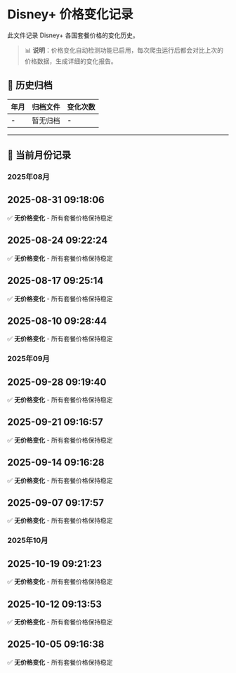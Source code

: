 # Disney+ 价格变化记录

此文件记录 Disney+ 各国套餐价格的变化历史。

> 📊 **说明**：价格变化自动检测功能已启用，每次爬虫运行后都会对比上次的价格数据，生成详细的变化报告。

## 📁 历史归档

| 年月 | 归档文件 | 变化次数 |
|------|----------|----------|
| - | 暂无归档 | - |

---

## 📅 当前月份记录

### 2025年08月

## 2025-08-31 09:18:06

✅ **无价格变化** - 所有套餐价格保持稳定



## 2025-08-24 09:22:24

✅ **无价格变化** - 所有套餐价格保持稳定



## 2025-08-17 09:25:14

✅ **无价格变化** - 所有套餐价格保持稳定



## 2025-08-10 09:28:44

✅ **无价格变化** - 所有套餐价格保持稳定




### 2025年09月

## 2025-09-28 09:19:40

✅ **无价格变化** - 所有套餐价格保持稳定



## 2025-09-21 09:16:57

✅ **无价格变化** - 所有套餐价格保持稳定



## 2025-09-14 09:16:28

✅ **无价格变化** - 所有套餐价格保持稳定



## 2025-09-07 09:17:57

✅ **无价格变化** - 所有套餐价格保持稳定


### 2025年10月

## 2025-10-19 09:21:23

✅ **无价格变化** - 所有套餐价格保持稳定



## 2025-10-12 09:13:53

✅ **无价格变化** - 所有套餐价格保持稳定



## 2025-10-05 09:16:38

✅ **无价格变化** - 所有套餐价格保持稳定

